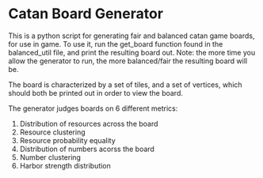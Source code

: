 # Catan Board Generator

This is a python script for generating fair and balanced catan game boards, for use in game. To use it, run the get_board function found in the balanced_util file, and print the resulting board out. Note: the more time you allow the generator to run, the more balanced/fair the resulting board will be.

The board is characterized by a set of tiles, and a set of vertices, which should both be printed out in order to view the board. 

The generator judges boards on 6 different metrics:
1. Distribution of resources across the board
2. Resource clustering
3. Resource probability equality
4. Distribution of numbers acorss the board
5. Number clustering
6. Harbor strength distribution
